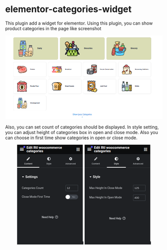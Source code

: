 # elementor-categories-widget
This plugin add a widget for elementor. Using this plugin, you can show product categories in the page like screenshot


![alt text](https://github.com/hosseinasadian/elementor-categories-widget/blob/main/screenshot.png?raw=true)


Also, you can set count of categories should be displayed. In style setting, you can adjust height of categories box in open and close mode. Also you can choose in first time show categories in open or close mode.


<div style="text-align: center;">

![alt text](https://github.com/hosseinasadian/elementor-categories-widget/blob/main/content.png?raw=true)
![alt text](https://github.com/hosseinasadian/elementor-categories-widget/blob/main/style.png?raw=true)

</div>
